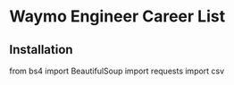 # Waymo Engineer Career List

## Installation
from bs4 import BeautifulSoup
import requests
import csv
